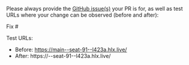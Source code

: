 Please always provide the [GitHub issue(s)](../issues) your PR is for, as well as test URLs where your change can be observed (before and after):

Fix #<gh-issue-id>

Test URLs:
- Before: https://main--seat-91--l423a.hlx.live/
- After: https://<branch>--seat-91--l423a.hlx.live/
